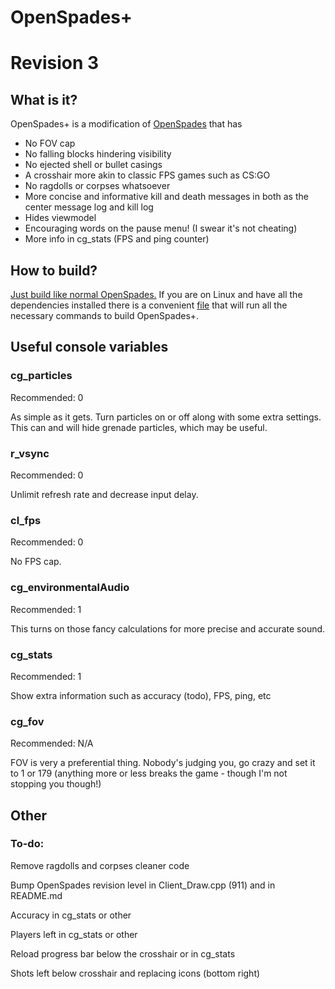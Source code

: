 # OpenSpades+
# Revision 3

## What is it?
OpenSpades+ is a modification of [OpenSpades](https://github.com/yvt/openspades) that has

* No FOV cap
* No falling blocks hindering visibility
* No ejected shell or bullet casings
* A crosshair more akin to classic FPS games such as CS:GO
* No ragdolls or corpses whatsoever
* More concise and informative kill and death messages in both as the center message log and kill log
* Hides viewmodel
* Encouraging words on the pause menu! (I swear it's not cheating)
* More info in cg_stats (FPS and ping counter)

## How to build?
[Just build like normal OpenSpades.](https://github.com/yvt/openspades/wiki/Building)
If you are on Linux and have all the dependencies installed there is a convenient [file](https://github.com/nonperforming/openspadesplus/blob/master/build.sh) that will run all the necessary commands to build OpenSpades+.

## Useful console variables

### cg_particles
Recommended: 0

As simple as it gets. Turn particles on or off along with some extra settings. This can and will hide grenade particles, which may be useful.

### r_vsync
Recommended: 0

Unlimit refresh rate and decrease input delay.

### cl_fps
Recommended: 0

No FPS cap.

### cg_environmentalAudio
Recommended: 1

This turns on those fancy calculations for more precise and accurate sound.

### cg_stats
Recommended: 1

Show extra information such as accuracy (todo), FPS, ping, etc

### cg_fov
Recommended: N/A

FOV is very a preferential thing. Nobody's judging you, go crazy and set it to 1 or 179 (anything more or less breaks the game - though I'm not stopping you though!)

## Other
### To-do:
Remove ragdolls and corpses cleaner code

Bump OpenSpades revision level in Client_Draw.cpp (911) and in README.md

Accuracy in cg_stats or other

Players left in cg_stats or other

Reload progress bar below the crosshair or in cg_stats

Shots left below crosshair and replacing icons (bottom right)
